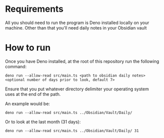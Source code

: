 # Requirements
All you should need to run the program is Deno installed locally on your machine. Other than that you'll need daily notes in your Obsidian vault

# How to run
Once you have Deno installed, at the root of this repository run the following command:

```
deno run --allow-read src/main.ts <path to obsidian daily notes> <optional number of days prior to look, default 7>
```

Ensure that you put whatever directory delimiter your operating system uses at the end of the path.

An example would be:
```
deno run --allow-read src/main.ts ../Obsidian/Vault/Daily/
```

Or to look at the last month (31 days):
```
deno run --allow-read src/main.ts ../Obsidian/Vault/Daily/ 31
```